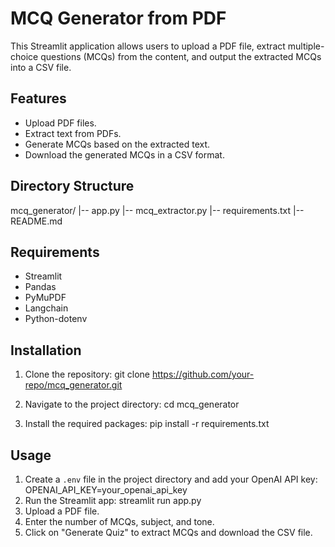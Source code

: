 # MCQ Generator from PDF

This Streamlit application allows users to upload a PDF file, extract multiple-choice questions (MCQs) from the content, and output the extracted MCQs into a CSV file.

## Features
- Upload PDF files.
- Extract text from PDFs.
- Generate MCQs based on the extracted text.
- Download the generated MCQs in a CSV format.

## Directory Structure

mcq_generator/
|-- app.py
|-- mcq_extractor.py
|-- requirements.txt
|-- README.md

## Requirements
- Streamlit
- Pandas
- PyMuPDF
- Langchain
- Python-dotenv

## Installation

1. Clone the repository:
   git clone https://github.com/your-repo/mcq_generator.git

2. Navigate to the project directory:
   cd mcq_generator

3. Install the required packages:
   pip install -r requirements.txt

## Usage

1. Create a `.env` file in the project directory and add your OpenAI API key:
   OPENAI_API_KEY=your_openai_api_key
2. Run the Streamlit app:
   streamlit run app.py
3. Upload a PDF file.
4. Enter the number of MCQs, subject, and tone.
5. Click on "Generate Quiz" to extract MCQs and download the CSV file.